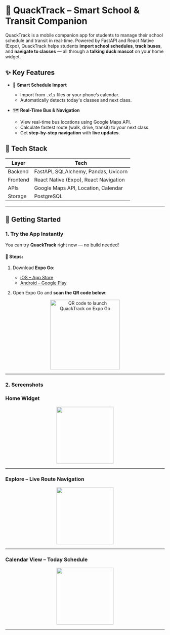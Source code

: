 # 🦆 QuackTrack – Smart School & Transit Companion

QuackTrack is a mobile companion app for students to manage their school schedule and transit in real-time. Powered by FastAPI and React Native (Expo), QuackTrack helps students **import school schedules**, **track buses**, and **navigate to classes** — all through a **talking duck mascot** on your home widget.

## ✨ Key Features

- 📅 **Smart Schedule Import**
  - Import from `.xls` files or your phone’s calendar.
  - Automatically detects today's classes and next class.

- 🗺️ **Real-Time Bus & Navigation**
  - View real-time bus locations using Google Maps API.
  - Calculate fastest route (walk, drive, transit) to your next class.
  - Get **step-by-step navigation** with **live updates**.

## 🧠 Tech Stack

| Layer     | Tech                                  |
|-----------|---------------------------------------|
| Backend   | FastAPI, SQLAlchemy, Pandas, Uvicorn  |
| Frontend  | React Native (Expo), React Navigation |
| APIs      | Google Maps API, Location, Calendar   |
| Storage   | PostgreSQL                            |

---

## 🚀 Getting Started

### 1. Try the App Instantly

You can try **QuackTrack** right now — no build needed!

#### 📲 Steps:

1. Download **Expo Go**:
   - [iOS – App Store](https://apps.apple.com/app/expo-go/id982107779)
   - [Android – Google Play](https://play.google.com/store/apps/details?id=host.exp.exponent)

2. Open Expo Go and **scan the QR code below**:

<p align="center">
  <img src="assets/qr-code.svg" width="220" alt="QR code to launch QuackTrack on Expo Go" />
</p>

---

### 2. Screenshots

### Home Widget

<p align="center">
  <img src="assets/screen-home.png" width="180" />
</p>

---

### Explore – Live Route Navigation

<p align="center">
  <img src="assets/screen-explore.png" width="180" />
</p>

---

### Calendar View – Today Schedule

<p align="center">
  <img src="assets/screen-calendar.png" width="180" />
</p>

---
